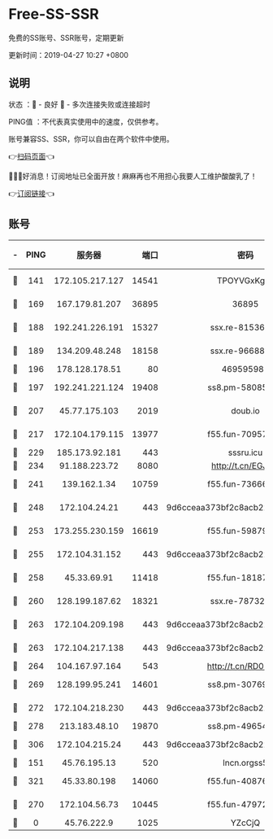 # Free-SS-SSR

免费的SS账号、SSR账号，定期更新

更新时间：2019-04-27 10:27 +0800

## 说明

状态     ：🙂 - 良好 🙁 - 多次连接失败或连接超时

PING值   ：不代表真实使用中的速度，仅供参考。

账号兼容SS、SSR，你可以自由在两个软件中使用。

👉[扫码页面](https://liesauer.github.io/Free-SS-SSR/)👈

🎉🎉🎉好消息！订阅地址已全面开放！麻麻再也不用担心我要人工维护酸酸乳了！

👉[订阅链接](https://www.liesauer.net/yogurt/subscribe?ACCESS_TOKEN=DAYxR3mMaZAsaqUb)👈

## 账号

|-|PING|服务器|端口|密码|加密方式|区域|
|:----:|:----:|:-----:|-----:|:----:|:----:|:----:|
|🙂|141|172.105.217.127|14541|TPOYVGxKglpi|aes-256-cfb|JP|
|🙂|169|167.179.81.207|36895|36895|aes-256-cfb|JP|
|🙂|188|192.241.226.191|15327|ssx.re-81536491|aes-256-cfb|US|
|🙂|189|134.209.48.248|18158|ssx.re-96688655|aes-256-cfb|US|
|🙂|196|178.128.178.51|80|469595985|chacha20|US|
|🙂|197|192.241.221.124|19408|ss8.pm-58085751|aes-256-cfb|US|
|🙂|207|45.77.175.103|2019|doub.io|aes-128-ctr|SG|
|🙂|217|172.104.179.115|13977|f55.fun-70957835|aes-256-cfb|SG|
|🙂|229|185.173.92.181|443|sssru.icu|rc4-md5|RU|
|🙂|234|91.188.223.72|8080|http://t.cn/EGJIyrl|rc4-md5|RU|
|🙂|241|139.162.1.34|10759|f55.fun-73666722|aes-256-cfb|SG|
|🙂|248|172.104.24.21|443|9d6cceaa373bf2c8acb22e60b6a58be6|aes-256-cfb|US|
|🙂|253|173.255.230.159|16619|f55.fun-59879054|aes-256-cfb|US|
|🙂|255|172.104.31.152|443|9d6cceaa373bf2c8acb22e60b6a58be6|aes-256-cfb|US|
|🙂|258|45.33.69.91|11418|f55.fun-18187901|aes-256-cfb|US|
|🙂|260|128.199.187.62|18321|ssx.re-78732980|aes-256-cfb|SG|
|🙂|263|172.104.209.198|443|9d6cceaa373bf2c8acb22e60b6a58be6|aes-256-cfb|US|
|🙂|263|172.104.217.138|443|9d6cceaa373bf2c8acb22e60b6a58be6|aes-256-cfb|US|
|🙂|264|104.167.97.164|543|http://t.cn/RD0D7sx|rc4-md5|CA|
|🙂|269|128.199.95.241|14601|ss8.pm-30769440|aes-256-cfb|SG|
|🙂|272|172.104.218.230|443|9d6cceaa373bf2c8acb22e60b6a58be6|aes-256-cfb|US|
|🙂|278|213.183.48.10|19870|ss8.pm-49654295|rc4-md5|RU|
|🙂|306|172.104.215.24|443|9d6cceaa373bf2c8acb22e60b6a58be6|aes-256-cfb|US|
|🙂|151|45.76.195.13|520|lncn.orgss5|rc4|JP|
|🙂|321|45.33.80.198|14060|f55.fun-40876672|aes-256-cfb|US|
|🙁|270|172.104.56.73|10445|f55.fun-47972677|aes-256-cfb|SG|
|🙁|0|45.76.222.9|1025|YZcCjQ|rc4-md5|JP|
